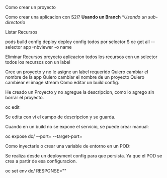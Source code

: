 Como crear un proyecto

Como crear una aplicacion con S2I?
**Usando un Branch**
**Usando un sub-directorio*

Listar Recursos 

pods
build config
deploy
deploy config
todos por selector
$ oc get all --selector app=nbviewer -o name


Eliminar Recursos
proyecto
aplicacion
todos los recursos con un selector
todos los recursos con un label

Cree un proyecto y no le asigne un label requerido
Quiero cambiar el nombre de la app
Quiero cambiar el nombre de un proyecto
Quiero cambiear el image stream 
Como editar un build config.

He creado un Proyecto y no agregue la descripcion, como lo agrego sin borrar el proyecto.

oc edit <nom-proyecto>
  
Se edita con vi el campo de descripcion y se guarda.

Cuando en un build no se expone el servicio, se puede crear manual:

oc expose dc/<Nom-Deploymentconfig> --port=<port> --target-port=<pod-port>
  
Como inyectarle o crear una variable de entorno en un POD:

Se realiza desde un deployment config para que persista. Ya que el POD se crea a partir de esa configuracion.

oc set env dc/<nom-deploymentconfig> RESPONSE="<valor>"
  
  
